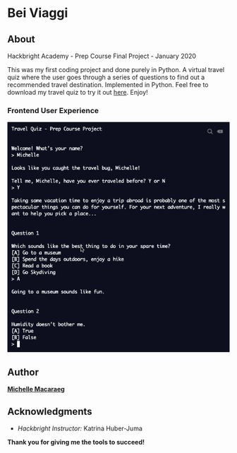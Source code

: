 # Bei Viaggi

## About
Hackbright Academy - Prep Course Final Project - January 2020 

This was my first coding project and done purely in Python. A virtual travel quiz where the user goes through a series of questions to find out a recommended travel destination. Implemented in Python. Feel free to download my travel quiz to try it out [here](https://Prep-Course-Final-Project.macaraegm.repl.run). Enjoy!

### Frontend User Experience
![](images/UX.png)

## Author 
**[Michelle Macaraeg](https://www.linkedin.com/in/macaraegm/)**

## Acknowledgments
* *Hackbright Instructor:* Katrina Huber-Juma

**Thank you for giving me the tools to succeed!**